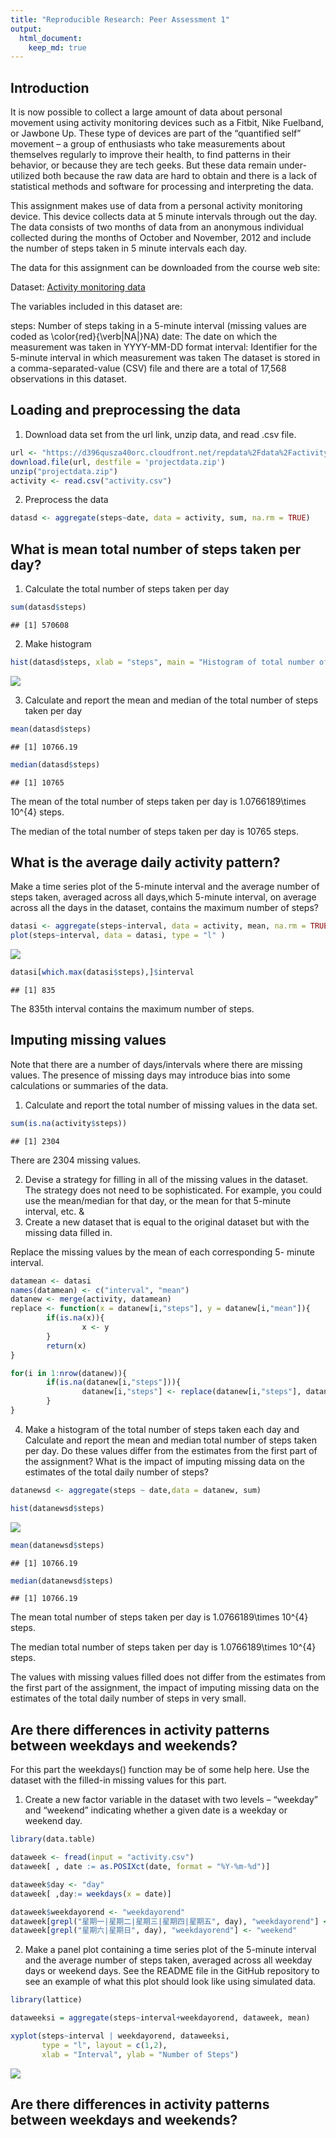 ```yaml
---
title: "Reproducible Research: Peer Assessment 1"
output: 
  html_document:
    keep_md: true
---
```



## Introduction

It is now possible to collect a large amount of data about personal movement using activity monitoring devices such as a Fitbit, Nike Fuelband, or Jawbone Up. These type of devices are part of the “quantified self” movement – a group of enthusiasts who take measurements about themselves regularly to improve their health, to find patterns in their behavior, or because they are tech geeks. But these data remain under-utilized both because the raw data are hard to obtain and there is a lack of statistical methods and software for processing and interpreting the data.

This assignment makes use of data from a personal activity monitoring device. This device collects data at 5 minute intervals through out the day. The data consists of two months of data from an anonymous individual collected during the months of October and November, 2012 and include the number of steps taken in 5 minute intervals each day.

The data for this assignment can be downloaded from the course web site:

Dataset: [Activity monitoring data](https://d396qusza40orc.cloudfront.net/repdata%2Fdata%2Factivity.zip)  

The variables included in this dataset are:

steps: Number of steps taking in a 5-minute interval (missing values are coded as \color{red}{\verb|NA|}NA)
date: The date on which the measurement was taken in YYYY-MM-DD format
interval: Identifier for the 5-minute interval in which measurement was taken
The dataset is stored in a comma-separated-value (CSV) file and there are a total of 17,568 observations in this dataset.

## Loading and preprocessing the data

1. Download data set from the url link, unzip data, and read .csv file.


```r
url <- "https://d396qusza40orc.cloudfront.net/repdata%2Fdata%2Factivity.zip"
download.file(url, destfile = 'projectdata.zip')
unzip("projectdata.zip")
activity <- read.csv("activity.csv")
```

2. Preprocess the data


```r
datasd <- aggregate(steps~date, data = activity, sum, na.rm = TRUE)
```

## What is mean total number of steps taken per day?

1. Calculate the total number of steps taken per day


```r
sum(datasd$steps)
```

```
## [1] 570608
```

2. Make histogram 


```r
hist(datasd$steps, xlab = "steps", main = "Histogram of total number of steps taken per day")
```

![](PA1_template_files/figure-html/unnamed-chunk-4-1.png)<!-- -->

3. Calculate and report the mean and median of the total number of steps taken per day


```r
mean(datasd$steps)
```

```
## [1] 10766.19
```

```r
median(datasd$steps)
```

```
## [1] 10765
```

The mean of the total number of steps taken per day is 1.0766189\times 10^{4} steps.

The median of the total number of steps taken per day is 10765 steps.
    
## What is the average daily activity pattern?

Make a time series plot of the 5-minute interval and the average number of steps taken, averaged across all days,which 5-minute interval, on average across all the days in the dataset, contains the maximum number of steps?


```r
datasi <- aggregate(steps~interval, data = activity, mean, na.rm = TRUE)
plot(steps~interval, data = datasi, type = "l" )
```

![](PA1_template_files/figure-html/unnamed-chunk-6-1.png)<!-- -->

```r
datasi[which.max(datasi$steps),]$interval
```

```
## [1] 835
```

The 835th interval contains the maximum number of steps.

## Imputing missing values

Note that there are a number of days/intervals where there are missing values. The presence of missing days may introduce bias into some calculations or summaries of the data.

1. Calculate and report the total number of missing values in the data set.


```r
sum(is.na(activity$steps))
```

```
## [1] 2304
```

There are 2304 missing values.

2. Devise a strategy for filling in all of the missing values in the dataset. The strategy does not need to be sophisticated. For example, you could use the mean/median for that day, or the mean for that 5-minute interval, etc.
&
3. Create a new dataset that is equal to the original dataset but with the missing data filled in.


Replace the missing values by the mean of each corresponding 5- minute interval.


```r
datamean <- datasi
names(datamean) <- c("interval", "mean")
datanew <- merge(activity, datamean)
replace <- function(x = datanew[i,"steps"], y = datanew[i,"mean"]){
        if(is.na(x)){
                x <- y
        }
        return(x)
}

for(i in 1:nrow(datanew)){
        if(is.na(datanew[i,"steps"])){
                datanew[i,"steps"] <- replace(datanew[i,"steps"], datanew[i,"mean"])
        }
}
```

4. Make a histogram of the total number of steps taken each day and Calculate and report the mean and median total number of steps taken per day. Do these values differ from the estimates from the first part of the assignment? What is the impact of imputing missing data on the estimates of the total daily number of steps?


```r
datanewsd <- aggregate(steps ~ date,data = datanew, sum)

hist(datanewsd$steps)
```

![](PA1_template_files/figure-html/unnamed-chunk-9-1.png)<!-- -->

```r
mean(datanewsd$steps)
```

```
## [1] 10766.19
```

```r
median(datanewsd$steps)
```

```
## [1] 10766.19
```

The mean total number of steps taken per day is 1.0766189\times 10^{4} steps.

The median total number of steps taken per day is 1.0766189\times 10^{4} steps.

The values with missing values filled does not differ from the estimates from the first part of the assignment, the impact of imputing missing data on the estimates of the total daily number of steps in very small.

## Are there differences in activity patterns between weekdays and weekends?
For this part the weekdays() function may be of some help here. Use the dataset with the filled-in missing values for this part.

1. Create a new factor variable in the dataset with two levels – “weekday” and “weekend” indicating whether a given date is a weekday or weekend day.


```r
library(data.table)

dataweek <- fread(input = "activity.csv")
dataweek[ , date := as.POSIXct(date, format = "%Y-%m-%d")]

dataweek$day <- "day"
dataweek[ ,day:= weekdays(x = date)]

dataweek$weekdayorend <- "weekdayorend"
dataweek[grepl("星期一|星期二|星期三|星期四|星期五", day), "weekdayorend"] <- "weekday"
dataweek[grepl("星期六|星期日", day), "weekdayorend"] <- "weekend"
```


2. Make a panel plot containing a time series plot of the 5-minute interval and the average number of steps taken, averaged across all weekday days or weekend days. See the README file in the GitHub repository to see an example of what this plot should look like using simulated data.


```r
library(lattice)

dataweeksi = aggregate(steps~interval+weekdayorend, dataweek, mean)

xyplot(steps~interval | weekdayorend, dataweeksi,
       type = "l", layout = c(1,2),
       xlab = "Interval", ylab = "Number of Steps")
```

![](PA1_template_files/figure-html/unnamed-chunk-11-1.png)<!-- -->







## Are there differences in activity patterns between weekdays and weekends?
